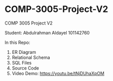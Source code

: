# COMP-3005-Project-V2
COMP 3005 Project V2

Student: 
Abdulrahman Aldayel 101142760

In this Repo:
1. ER Diagram
2. Relational Schema
3. SQL Files
4. Source Code
5. Video Demo: https://youtu.be/tNjDUhaXpOM

